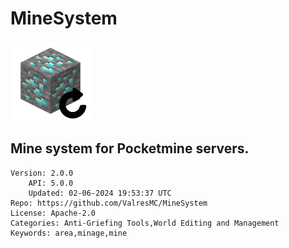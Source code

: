 # MineSystem
<img src="https://raw.githubusercontent.com/ValresMC/MineSystem/dde23adf0ec0fe063ca5100f84370d5105b62808/icon.png" width="128" height="128" />

## Mine system for Pocketmine servers.
```properties
Version: 2.0.0
    API: 5.0.0
    Updated: 02-06-2024 19:53:37 UTC
Repo: https://github.com/ValresMC/MineSystem
License: Apache-2.0
Categories: Anti-Griefing Tools,World Editing and Management
Keywords: area,minage,mine
```